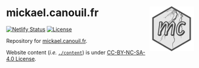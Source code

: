# mickael.canouil.fr <img src="assets/media/icon.png" align="right" width="120" />

<!-- badges: start -->
[![Netlify Status](https://api.netlify.com/api/v1/badges/6cd93e0e-b6cc-4e0c-900a-e0c09f7c1ec0/deploy-status)](https://app.netlify.com/sites/mcanouil/deploys)
[![License](https://img.shields.io/github/license/mcanouil/mickael.canouil.fr)](LICENSE)
<!-- badges: end -->

Repository for [mickael.canouil.fr](https://mickael.canouil.fr).

Website content (*i.e.* [`./content`](./content)) is under [CC-BY-NC-SA-4.0 License](https://creativecommons.org/licenses/by-nc-sa/4.0/).
